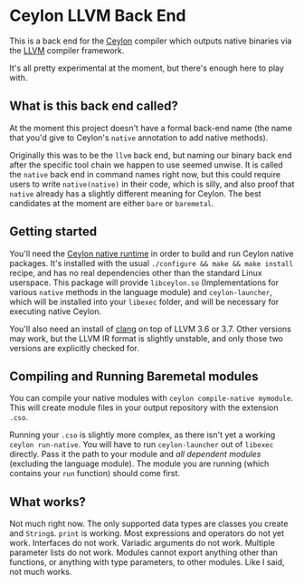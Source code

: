 # Ceylon LLVM Back End

This is a back end for the [Ceylon](http://ceylon-lang.org) compiler which
outputs native binaries via the [LLVM](http://llvm.org) compiler framework.

It's all pretty experimental at the moment, but there's enough here to play
with.

## What is this back end called?

At the moment this project doesn't have a formal back-end name (the name that
you'd give to Ceylon's `native` annotation to add native methods).

Originally this was to be the `llvm` back end, but naming our binary back end
after the specific tool chain we happen to use seemed unwise. It is called the
`native` back end in command names right now, but this could require users to
write `native(native)` in their code, which is silly, and also proof that
`native` already has a slightly different meaning for Ceylon. The best
candidates at the moment are either `bare` or `baremetal`.

## Getting started

You'll need the [Ceylon native runtime](https://github.com/sadmac7000/ceylon-native-runtime)
in order to build and run Ceylon native packages. It's installed with the usual
`./configure && make && make install` recipe, and has no real dependencies
other than the standard Linux userspace. This package will provide
`libceylon.so` (Implementations for various `native` methods in the language
module) and `ceylon-launcher`, which will be installed into your `libexec`
folder, and will be necessary for executing native Ceylon.

You'll also need an install of [clang](http://clang.llvm.org) on top of LLVM
3.6 or 3.7. Other versions may work, but the LLVM IR format is slightly
unstable, and only those two versions are explicitly checked for.

## Compiling and Running Baremetal modules

You can compile your native modules with `ceylon compile-native mymodule`. This
will create module files in your output repository with the extension `.cso`.

Running your `.cso` is slightly more complex, as there isn't yet a working
`ceylon run-native`. You will have to run `ceylon-launcher` out of `libexec`
directly. Pass it the path to your module and *all dependent modules*
(excluding the language module). The module you are running (which contains
your `run` function) should come first.

## What works?

Not much right now. The only supported data types are classes you create and
`String`s. `print` is working. Most expressions and operators do not yet work.
Interfaces do not work. Variadic arguments do not work. Multiple parameter
lists do not work. Modules cannot export anything other than functions, or
anything with type parameters, to other modules. Like I said, not much works.
